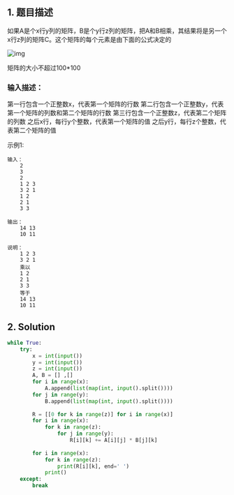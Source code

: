 ## 1. 题目描述

如果A是个x行y列的矩阵，B是个y行z列的矩阵，把A和B相乘，其结果将是另一个x行z列的矩阵C。这个矩阵的每个元素是由下面的公式决定的

![img](https://www.nowcoder.com/equation?tex=%5Cbegin%7Bequation*%7D%0A%0AC_%7Bij%7D%20%3D%20%5Csum_%7Bk%3D0%7D%5E%7By-1%7DA_%7Bik%7D*B_%7Bkj%7D%0A%0A%5Cend%7Bequation*%7D%20(%E5%85%B6%E4%B8%AD0%20%5Cleq%20i%20%3C%20x%2C%200%20%5Cleq%20j%20%3C%20z))

矩阵的大小不超过100*100

### 输入描述：

第一行包含一个正整数x，代表第一个矩阵的行数
第二行包含一个正整数y，代表第一个矩阵的列数和第二个矩阵的行数
第三行包含一个正整数z，代表第二个矩阵的列数
之后x行，每行y个整数，代表第一个矩阵的值
之后y行，每行z个整数，代表第二个矩阵的值



示例1:

```
输入：
    2
    3
    2
    1 2 3
    3 2 1
    1 2
    2 1
    3 3

输出：
    14 13
    10 11

说明：
    1 2 3
    3 2 1 
    乘以
    1 2
    2 1
    3 3
    等于
    14 13
    10 11 
```



## 2. Solution

```python
while True:
    try:
        x = int(input())
        y = int(input())
        z = int(input())
        A, B = [] ,[]
        for i in range(x):
            A.append(list(map(int, input().split())))
        for j in range(y):
            B.append(list(map(int, input().split())))
            
        R = [[0 for k in range(z)] for i in range(x)]
        for i in range(x):
            for k in range(z):
                for j in range(y):
                    R[i][k] += A[i][j] * B[j][k]
                    
        for i in range(x):
            for k in range(z):
                print(R[i][k], end=' ')
            print()
    except:
        break
```

